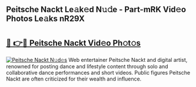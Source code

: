 ## Peitsche Nackt Le𝚊k𝚎d N𝚞𝚍e - Part-mRK Vid𝚎o Photos Le𝚊ks nR29X

# <h2><a href="http://fb8o32.evod.top/?m=Peitsche+Nackt">🔗 👉🔴 Peitsche Nackt Vid𝚎o Ph𝚘t𝚘s</a></h2>

[![Peitsche Nackt N𝚞d𝚎s](https://i.imgur.com/8V9OHl7.gif)](http://fb8o32.evod.top/?m=Peitsche+Nackt)
Web entertainer Peitsche Nackt and digital artist, renowned for posting dance and lifestyle content through solo and collaborative dance performances and short videos. Public figures Peitsche Nackt are often criticized for their wealth and influence. 
